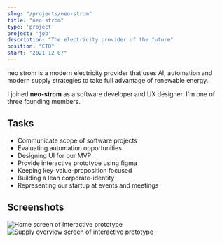 ```yaml
---
slug: "/projects/neo-strom"
title: "neo strom"
type: 'project'
project: 'job'
description: "The electricity provider of the future"
position: "CTO"
start: "2021-12-07"
---
```


neo strom is a modern electricity provider that uses AI, automation and modern supply strategies to take full advantage of renewable energy.

I joined **neo-strom** as a software developer and UX designer. I'm one of three founding members.

## Tasks

- Communicate scope of software projects
- Evaluating automation opportunities
- Designing UI for our MVP
- Provide interactive prototype using figma
- Keeping key-value-proposition focused
- Building a lean corporate-identity
- Representing our startup at events and meetings

## Screenshots

![Home screen of interactive prototype](https://user-images.githubusercontent.com/24259317/211829419-c5c43ff3-62f5-41ab-bf48-9b60bdd10208.png)
![Supply overview screen of interactive prototype](https://user-images.githubusercontent.com/24259317/211830556-08e31800-b6f5-4d24-8f74-b31e8f840afa.png)
